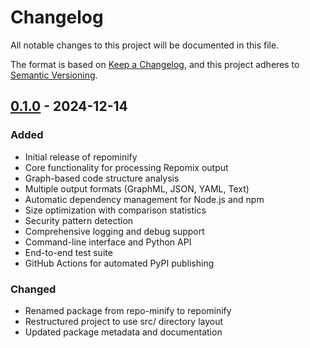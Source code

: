 # Changelog

All notable changes to this project will be documented in this file.

The format is based on [Keep a Changelog](https://keepachangelog.com/en/1.0.0/),
and this project adheres to [Semantic Versioning](https://semver.org/spec/v2.0.0.html).

## [0.1.0] - 2024-12-14

### Added
- Initial release of repominify
- Core functionality for processing Repomix output
- Graph-based code structure analysis
- Multiple output formats (GraphML, JSON, YAML, Text)
- Automatic dependency management for Node.js and npm
- Size optimization with comparison statistics
- Security pattern detection
- Comprehensive logging and debug support
- Command-line interface and Python API
- End-to-end test suite
- GitHub Actions for automated PyPI publishing

### Changed
- Renamed package from repo-minify to repominify
- Restructured project to use src/ directory layout
- Updated package metadata and documentation

[0.1.0]: https://github.com/mikewcasale/repominify/releases/tag/v0.1.0 